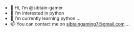 - 👋 Hi, I’m @sibtain-gamer
- 👀 I’m interested in python
- 🌱 I’m currently learning python ...
- 📫 You can contact me on sibtaingaming7@gmail.com ...

<!---
sibtain-gamer/sibtain-gamer is a ✨ special ✨ repository because its `README.md` (this file) appears on your GitHub profile.
You can click the Preview link to take a look at your changes.
--->
